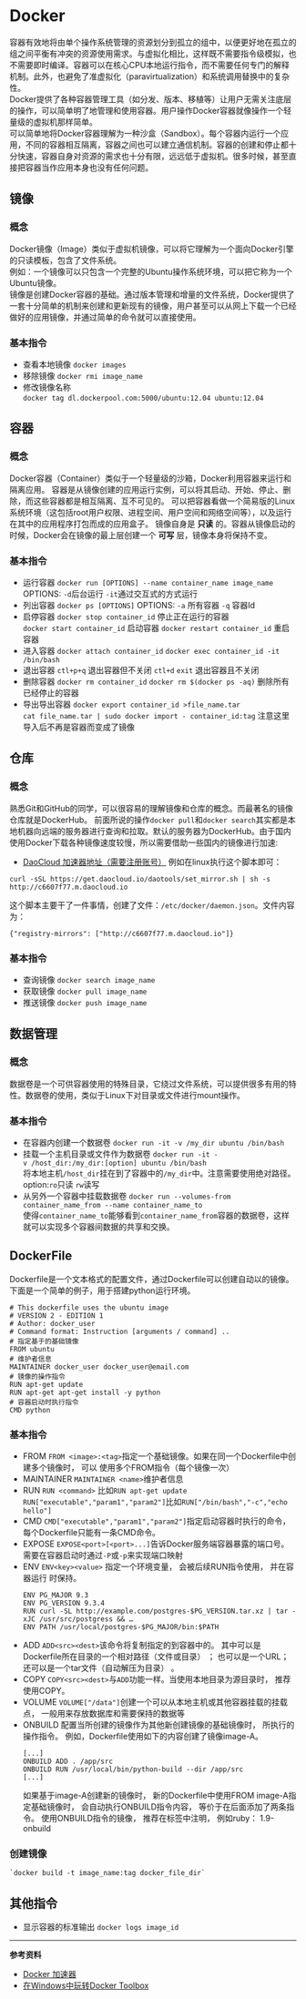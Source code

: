 # Docker
容器有效地将由单个操作系统管理的资源划分到孤立的组中，以便更好地在孤立的组之间平衡有冲突的资源使用需求。与虚拟化相比，这样既不需要指令级模拟，也不需要即时编译。容器可以在核心CPU本地运行指令，而不需要任何专门的解释机制。此外，也避免了准虚拟化（paravirtualization）和系统调用替换中的复杂性。    
Docker提供了各种容器管理工具（如分发、版本、移植等）让用户无需关注底层的操作，可以简单明了地管理和使用容器。用户操作Docker容器就像操作一个轻量级的虚拟机那样简单。  
可以简单地将Docker容器理解为一种沙盒（Sandbox）。每个容器内运行一个应用，不同的容器相互隔离，容器之间也可以建立通信机制。容器的创建和停止都十分快速，容器自身对资源的需求也十分有限，远远低于虚拟机。很多时候，甚至直接把容器当作应用本身也没有任何问题。

## 镜像
### 概念
Docker镜像（Image）类似于虚拟机镜像，可以将它理解为一个面向Docker引擎的只读模板，包含了文件系统。  
例如：一个镜像可以只包含一个完整的Ubuntu操作系统环境，可以把它称为一个Ubuntu镜像。  
镜像是创建Docker容器的基础。通过版本管理和增量的文件系统，Docker提供了一套十分简单的机制来创建和更新现有的镜像，用户甚至可以从网上下载一个已经做好的应用镜像，并通过简单的命令就可以直接使用。
### 基本指令
* 查看本地镜像
    `docker images`
* 移除镜像
    `docker rmi image_name`
* 修改镜像名称
    `docker tag dl.dockerpool.com:5000/ubuntu:12.04 ubuntu:12.04`

## 容器
### 概念
Docker容器（Container）类似于一个轻量级的沙箱，Docker利用容器来运行和隔离应用。
容器是从镜像创建的应用运行实例，可以将其启动、开始、停止、删除，而这些容器都是相互隔离、互不可见的。
可以把容器看做一个简易版的Linux系统环境（这包括root用户权限、进程空间、用户空间和网络空间等），以及运行在其中的应用程序打包而成的应用盒子。
镜像自身是 **只读** 的。容器从镜像启动的时候，Docker会在镜像的最上层创建一个 **可写** 层，镜像本身将保持不变。  
### 基本指令
* 运行容器
    `docker run [OPTIONS] --name container_name image_name`
    OPTIONS:
    `-d`后台运行
    `-it`通过交互式的方式运行
* 列出容器
    `docker ps [OPTIONS]`
    OPTIONS:
    `-a` 所有容器
    `-q` 容器Id
* 启停容器
    `docker stop container_id` 停止正在运行的容器
    `docker start container_id` 启动容器
    `docker restart container_id` 重启容器
* 进入容器
    `docker attach container_id`
    `docker exec container_id -it /bin/bash`
* 退出容器
    `ctl+p+q` 退出容器但不关闭
    `ctl+d` `exit` 退出容器且不关闭
* 删除容器
    `docker rm container_id`
    `docker rm $(docker ps -aq)` 删除所有已经停止的容器
* 导出导出容器
    `docker export container_id >file_name.tar`
    `cat file_name.tar | sudo docker import - container_id:tag` 注意这里导入后不再是容器而变成了镜像

## 仓库
### 概念
熟悉Git和GitHub的同学，可以很容易的理解镜像和仓库的概念。而最著名的镜像仓库就是DockerHub。
前面所说的操作`docker pull`和`docker search`其实都是本地机器向远端的服务器进行查询和拉取。默认的服务器为DockerHub。由于国内使用Docker下载各种镜像速度较慢，所以需要借助一些国内的镜像进行加速:  
* [DaoCloud 加速器地址（需要注册账号）](https://www.daocloud.io/mirror#accelerator-doc)
例如在linux执行这个脚本即可：
```
curl -sSL https://get.daocloud.io/daotools/set_mirror.sh | sh -s http://c6607f77.m.daocloud.io
```
这个脚本主要干了一件事情，创建了文件：`/etc/docker/daemon.json`。文件内容为：  
```
{"registry-mirrors": ["http://c6607f77.m.daocloud.io"]}
```

### 基本指令
* 查询镜像
    `docker search image_name`
* 获取镜像
    `docker pull image_name`
* 推送镜像
    `docker push image_name`

## 数据管理
### 概念
数据卷是一个可供容器使用的特殊目录，它绕过文件系统，可以提供很多有用的特性。数据卷的使用，类似于Linux下对目录或文件进行mount操作。
### 基本指令
* 在容器内创建一个数据卷
    `docker run -it -v /my_dir ubuntu /bin/bash`
* 挂载一个主机目录或文件作为数据卷
    `docker run -it -v /host_dir:/my_dir:[option] ubuntu /bin/bash`  
    将本地主机`/host_dir`挂在到了容器中的`/my_dir`中。注意需要使用绝对路径。     
    option:`ro`只读 `rw`读写
* 从另外一个容器中挂载数据卷
    `docker run --volumes-from container_name_from --name container_name_to`  
    使得`container_name_to`能够看到`container_name_from`容器的数据卷，这样就可以实现多个容器间数据的共享和交换。

## DockerFile
Dockerfile是一个文本格式的配置文件，通过Dockerfile可以创建自动以的镜像。下面是一个简单的例子，用于搭建python运行环境。
```
# This dockerfile uses the ubuntu image
# VERSION 2 - EDITION 1
# Author: docker_user
# Command format: Instruction [arguments / command] ..
# 指定基于的基础镜像
FROM ubuntu
# 维护者信息
MAINTAINER docker_user docker_user@email.com
# 镜像的操作指令
RUN apt-get update
RUN apt-get apt-get install -y python
# 容器启动时执行指令
CMD python
```
### 基本指令
* FROM
    `FROM <image>:<tag>`指定一个基础镜像。如果在同一个Dockerfile中创建多个镜像时， 可以
使用多个FROM指令（每个镜像一次）
* MAINTAINER
    `MAINTAINER <name>`维护者信息
* RUN
    `RUN <command>` 比如`RUN apt-get update`
    `RUN["executable","param1","param2"]`比如`RUN["/bin/bash","-c","echo hello"]`
* CMD
    `CMD["executable","param1","param2"]`指定启动容器时执行的命令， 每个Dockerfile只能有一条CMD命令。
* EXPOSE
    `EXPOSE<port>[<port>...]`告诉Docker服务端容器暴露的端口号。需要在容器启动时通过`-P`或`-p`来实现端口映射
* ENV
    `ENV<key><value>` 指定一个环境变量， 会被后续RUN指令使用， 并在容器运行
时保持。
    ```
    ENV PG_MAJOR 9.3
    ENV PG_VERSION 9.3.4
    RUN curl -SL http://example.com/postgres-$PG_VERSION.tar.xz | tar -xJC /usr/src/postgress && …
    ENV PATH /usr/local/postgres-$PG_MAJOR/bin:$PATH
    ```
* ADD
    `ADD<src><dest>`该命令将复制指定的<src>到容器中的<dest>。 其中<src>可以是Dockerfile所在目录的一个相对路径（文件或目录） ； 也可以是一个URL； 还可以是一个tar文件（自动解压为目录） 。
* COPY
    `COPY<src><dest>`与`ADD`功能一样。当使用本地目录为源目录时， 推荐使用COPY。
* VOLUME
    `VOLUME["/data"]`创建一个可以从本地主机或其他容器挂载的挂载点， 一般用来存放数据库和需要保持的数据等
* ONBUILD
    配置当所创建的镜像作为其他新创建镜像的基础镜像时， 所执行的操作指令。 例如，Dockerfile使用如下的内容创建了镜像image-A。
    ```
    [...]
    ONBUILD ADD . /app/src
    ONBUILD RUN /usr/local/bin/python-build --dir /app/src
    [...]
    ```
    如果基于image-A创建新的镜像时， 新的Dockerfile中使用FROM image-A指定基础镜像时， 会自动执行ONBUILD指令内容， 等价于在后面添加了两条指令。
    使用ONBUILD指令的镜像， 推荐在标签中注明， 例如ruby： 1.9-onbuild

### 创建镜像
    `docker build -t image_name:tag docker_file_dir`

## 其他指令
* 显示容器的标准输出
    `docker logs image_id`

---
**参考资料**
* [Docker 加速器](http://guide.daocloud.io/dcs/daocloud-9153151.html#docker-toolbox)
* [在Windows中玩转Docker Toolbox](http://www.cnblogs.com/studyzy/p/6113221.html)
